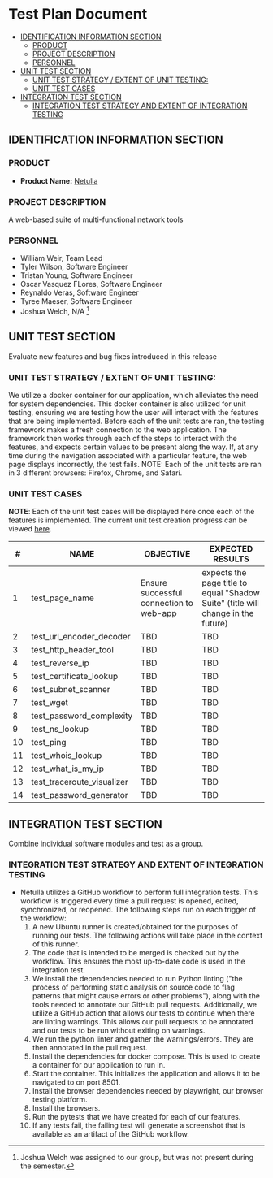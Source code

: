 # Test Plan Document <!-- omit in toc -->

- [IDENTIFICATION INFORMATION SECTION](#identification-information-section)
  - [PRODUCT](#product)
  - [PROJECT DESCRIPTION](#project-description)
  - [PERSONNEL](#personnel)
- [UNIT TEST SECTION](#unit-test-section)
  - [UNIT TEST STRATEGY / EXTENT OF UNIT TESTING:](#unit-test-strategy--extent-of-unit-testing)
  - [UNIT TEST CASES](#unit-test-cases)
- [INTEGRATION TEST SECTION](#integration-test-section)
  - [INTEGRATION TEST STRATEGY AND EXTENT OF INTEGRATION TESTING](#integration-test-strategy-and-extent-of-integration-testing)

## IDENTIFICATION INFORMATION SECTION

### PRODUCT

- **Product Name:** [Netulla](https://netulla.streamlit.app/)

### PROJECT DESCRIPTION

A web-based suite of multi-functional network tools

### PERSONNEL

-   William Weir, Team Lead
-   Tyler Wilson, Software Engineer
-   Tristan Young, Software Engineer
-   Oscar Vasquez FLores, Software Engineer
-   Reynaldo Veras, Software Engineer
-   Tyree Maeser, Software Engineer
-   Joshua Welch, N/A [^1]

[^1]: Joshua Welch was assigned to our group, but was not present during the semester.

## UNIT TEST SECTION

Evaluate new features and bug fixes introduced in this release

### UNIT TEST STRATEGY / EXTENT OF UNIT TESTING:

We utilize a docker container for our application, which alleviates the need for system dependencies. This docker container is also utilized for unit testing, ensuring we are testing how the user will interact with the features that are being implemented. Before each of the unit tests are ran, the testing framework makes a fresh connection to the web application. The framework then works through each of the steps to interact with the features, and expects certain values to be present along the way. If, at any time during the navigation associated with a particular feature, the web page displays incorrectly, the test fails. NOTE: Each of the unit tests are ran in 3 different browsers: Firefox, Chrome, and Safari.

### UNIT TEST CASES
**NOTE**: Each of the unit test cases will be displayed here once each of the features is implemented. The current unit test creation progress can be viewed [here](tests/test_frontend.py).

| \#  | NAME | OBJECTIVE | EXPECTED RESULTS |
| --- | --------- | ----- | ---------------- | 
| 1   |  test_page_name | Ensure successful connection to web-app | expects the page title to equal "Shadow Suite" (title will change in the future) |
| 2   |  test_url_encoder_decoder | TBD | TBD |
| 3   |  test_http_header_tool | TBD | TBD |
| 4   |  test_reverse_ip | TBD | TBD |
| 5   |  test_certificate_lookup | TBD | TBD |
| 6   |  test_subnet_scanner | TBD | TBD |
| 7   |  test_wget | TBD | TBD |
| 8   |  test_password_complexity | TBD | TBD |
| 9   |  test_ns_lookup | TBD | TBD |
| 10   |  test_ping | TBD | TBD |
| 11  |  test_whois_lookup | TBD | TBD |
| 12   |  test_what_is_my_ip | TBD | TBD |
| 13   |  test_traceroute_visualizer | TBD | TBD |
| 14  |  test_password_generator | TBD | TBD |

## INTEGRATION TEST SECTION

Combine individual software modules and test as a group.

### INTEGRATION TEST STRATEGY AND EXTENT OF INTEGRATION TESTING

- Netulla utilizes a GitHub workflow to perform full integration tests. This workflow is triggered every time a pull request is opened, edited, synchronized, or reopened. The following steps run on each trigger of the workflow:
  1. A new Ubuntu runner is created/obtained for the purposes of running our tests. The following actions will take place in the context of this runner.
  2. The code that is intended to be merged is checked out by the workflow. This ensures the most up-to-date code is used in the integration test.
  3. We install the dependencies needed to run Python linting ("the process of performing static analysis on source code to flag patterns that might cause errors or other problems"), along with the tools needed to annotate our GitHub pull requests. Additionally, we utilize a GitHub action that allows our tests to continue when there are linting warnings. This allows our pull requests to be annotated and our tests to be run without exiting on warnings. 
  4. We run the python linter and gather the warnings/errors. They are then annotated in the pull request.
  5. Install the dependencies for docker compose. This is used to create a container for our application to run in.
  6. Start the container. This initializes the application and allows it to be navigated to on port 8501.
  7. Install the browser dependencies needed by playwright, our browser testing platform.
  8. Install the browsers.
  9. Run the pytests that we have created for each of our features.
  10. If any tests fail, the failing test will generate a screenshot that is available as an artifact of the GitHub workflow.

